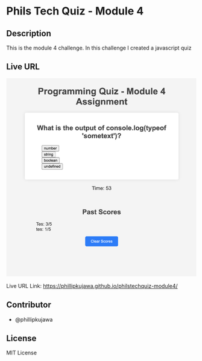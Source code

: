 # Phils Tech Quiz - Module 4 
## Description

This is the module 4 challenge. In this challenge I created a javascript quiz
## Live URL
![Alt text](screenshot-module4.png)

Live URL Link: https://phillipkujawa.github.io/philstechquiz-module4/

## Contributor

* @phillipkujawa

## License

MIT License
